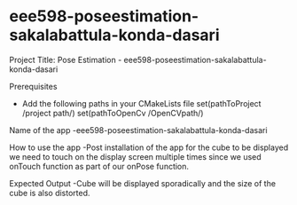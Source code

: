 # eee598-poseestimation-sakalabattula-konda-dasari
Project Title:
Pose Estimation - eee598-poseestimation-sakalabattula-konda-dasari

Prerequisites
  - Add the following paths in your CMakeLists file
    set(pathToProject /project path/)
    set(pathToOpenCv /OpenCVpath/)
  
  Name of the app
    -eee598-poseestimation-sakalabattula-konda-dasari
  
  How to use the app
    -Post installation of the app for the cube to be displayed we need to touch on the display screen multiple times since we used onTouch function as part of our onPose function.
    
   Expected Output
    -Cube will be displayed sporadically and the size of the cube is also distorted.
  
  
